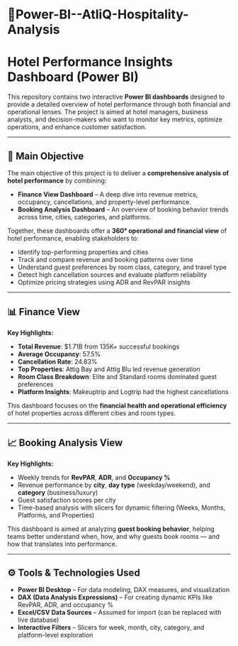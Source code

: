 # 🏨Power-BI--AtliQ-Hospitality-Analysis

#  Hotel Performance Insights Dashboard (Power BI)

This repository contains two interactive **Power BI dashboards** designed to provide a detailed overview of hotel performance through both financial and operational lenses. The project is aimed at hotel managers, business analysts, and decision-makers who want to monitor key metrics, optimize operations, and enhance customer satisfaction.

---

## 🎯 Main Objective

The main objective of this project is to deliver a **comprehensive analysis of hotel performance** by combining:

- **Finance View Dashboard** – A deep dive into revenue metrics, occupancy, cancellations, and property-level performance.
- **Booking Analysis Dashboard** – An overview of booking behavior trends across time, cities, categories, and platforms.

Together, these dashboards offer a **360° operational and financial view** of hotel performance, enabling stakeholders to:
- Identify top-performing properties and cities
- Track and compare revenue and booking patterns over time
- Understand guest preferences by room class, category, and travel type
- Detect high cancellation sources and evaluate platform reliability
- Optimize pricing strategies using ADR and RevPAR insights

---

## 📊 Finance View

**Key Highlights:**
- **Total Revenue**: $1.71B from 135K+ successful bookings
- **Average Occupancy**: 57.5%
- **Cancellation Rate**: 24.83%
- **Top Properties**: Attig Bay and Attig Blu led revenue generation
- **Room Class Breakdown**: Elite and Standard rooms dominated guest preferences
- **Platform Insights**: Makeuptrip and Logtrip had the highest cancellations

This dashboard focuses on the **financial health and operational efficiency** of hotel properties across different cities and room types.

---

## 📈  Booking Analysis View

**Key Highlights:**
- Weekly trends for **RevPAR**, **ADR**, and **Occupancy %**
- Revenue performance by **city**, **day type** (weekday/weekend), and **category** (business/luxury)
- Guest satisfaction scores per city
- Time-based analysis with slicers for dynamic filtering (Weeks, Months, Platforms, and Properties)

This dashboard is aimed at analyzing **guest booking behavior**, helping teams better understand when, how, and why guests book rooms — and how that translates into performance.

---

## ⚙️ Tools & Technologies Used

- **Power BI Desktop** – For data modeling, DAX measures, and visualization
- **DAX (Data Analysis Expressions)** – For creating dynamic KPIs like RevPAR, ADR, and occupancy %
- **Excel/CSV Data Sources** – Assumed for import (can be replaced with live database)
- **Interactive Filters** – Slicers for week, month, city, category, and platform-level exploration
